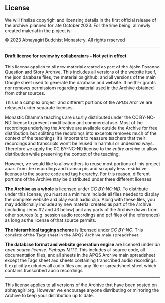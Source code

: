 ## License
We will finalize copyright and licensing details in the first official release of the archive, planned for late October 2023. For the time being, all newly created material in the project is:

© 2023 Abhayagiri Buddhist Monastery. All rights reserved

-----

#### Draft license for review by collaborators – Not yet in effect
This license applies to all new material created as part of the Ajahn Pasanno Question and Story Archive. This includes all versions of the website itself, the json database files, the material on github, and all versions of the main Google sheet used to generate the database and website. It neither grants nor removes permissions regarding material used in the Archive obtained from other sources.

This is a complex project, and different portions of the APQS Archive are released under separate licenses.

Monastic Dhamma teachings are usually distributed under the CC BY-NC-ND license to prevent modification and commercial use. Most of the recordings underlying the Archive are available outside the Archive for free distribution, but splitting the recordings into excerpts removes much of the context of the teachings. It’s important to reassure teachers that their recordings and transcripts won’t be reused in harmful or undesired ways. Therefore we apply the CC BY-NC-ND license to the _entire archive_ to allow distribution while preserving the context of the teaching.

However, we would like to allow others to reuse most portions of this project apart from the recordings and transcripts and so apply less restrictive licenses to the source code and tag hierarchy.
For this reason, different portions of the Archive may be distributed under three different licenses:

__The Archive as a whole__ is licensed under [_CC BY-NC-ND_](https://creativecommons.org/licenses/by-nc-nd/4.0/). To distribute under this license, you must at a minimum include all files needed to display the complete website and play each audio clip. Along with these files, you may additionally include any new material created as part of the Archive (including items #2 and #3 below) and any parts of the Archive drawn from other sources (e.g. session audio recordings and pdf files of the references) as long as the license of that source permits.

__The hierarchical tagging scheme__ is licensed under [_CC BY-NC_](https://creativecommons.org/licenses/by-nc/4.0/). This consists of the Tags sheet in the APQS Archive main spreadsheet.

__The database format and website generation engine__ are licensed under _an open source license. Perhaps MIT?_. This includes all source code, all documentation files, and all sheets in the APQS Archive main spreadsheet except the Tags sheet and sheets containing transcribed audio recordings. It explicitly excludes all audio files and any file or spreadsheet sheet which contains transcribed audio recordings.

-----

This license applies to all versions of the Archive that have been posted on abhayagiri.org. However, we encourage anyone distributing or mirroring the Archive to keep your distribution up to date.
